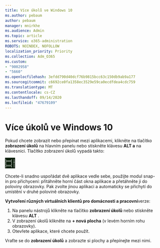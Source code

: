 ```yaml
---
title: Více úkolů ve Windows 10
ms.author: pebaum
author: pebaum
manager: mnirkhe
ms.audience: Admin
ms.topic: article
ms.service: o365-administration
ROBOTS: NOINDEX, NOFOLLOW
localization_priority: Priority
ms.collection: Adm_O365
ms.custom:
- "9002958"
- "5660"
ms.openlocfilehash: 3efdd790d40dcf76b9815bcc63c150db9ab9a177
ms.sourcegitcommit: c6692ce0fa1358ec3529e59ca0ecdfdea4cdc759
ms.translationtype: MT
ms.contentlocale: cs-CZ
ms.lasthandoff: 09/14/2020
ms.locfileid: "47679109"
---
```

# <a name="do-more-with-multitasking-in-windows-10"></a>Více úkolů ve Windows 10

Pokud chcete zobrazit nebo přepínat mezi aplikacemi, klikněte na tlačítko **zobrazení úkolů** na hlavním panelu nebo stiskněte klávesu **ALT a** na klávesnici. Tlačítko zobrazení úkolů vypadá takto:

![Tlačítko zobrazení úkolů](media/task-view.png)

Chcete-li snadno uspořádat dvě aplikace vedle sebe, použijte modul snap-in pro přichycení: přitáhněte horní část okna aplikace a přetáhněte ji do poloviny obrazovky. Pak zvolte jinou aplikaci a automaticky se přichytí do umístění v druhé polovině obrazovky.

**Vytvoření různých virtuálních klientů pro domácnosti a pracovní**verze:

1. Na panelu nástrojů klikněte na tlačítko **zobrazení úkolů** nebo stiskněte klávesu **ALT** .
2. V zobrazení úkolů klikněte na **+ nová plocha** (v levém horním rohu obrazovky).
3. Otevřete aplikace, které chcete použít. 

Vraťte se do **zobrazení úkolů** a zobrazte si plochy a přepínejte mezi nimi.
